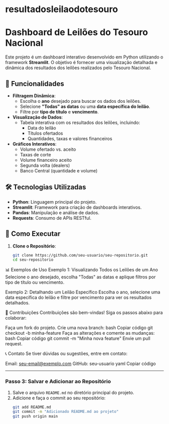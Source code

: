 # resultadosleilaodotesouro

# Dashboard de Leilões do Tesouro Nacional

Este projeto é um dashboard interativo desenvolvido em Python utilizando o framework **Streamlit**.
O objetivo é fornecer uma visualização detalhada e dinâmica dos resultados dos leilões realizados pelo Tesouro Nacional.

## 🎯 Funcionalidades

- **Filtragem Dinâmica**:
  - Escolha o **ano** desejado para buscar os dados dos leilões.
  - Selecione **"Todas" as datas** ou uma **data específica do leilão**.
  - Filtre por **tipo de título** e **vencimento**.
- **Visualização de Dados**:
  - Tabela interativa com os resultados dos leilões, incluindo:
    - Data do leilão
    - Títulos ofertados
    - Quantidades, taxas e valores financeiros
- **Gráficos Interativos**:
  - Volume ofertado vs. aceito
  - Taxas de corte
  - Volume financeiro aceito
  - Segunda volta (dealers)
  - Banco Central (quantidade e volume)

## 🛠️ Tecnologias Utilizadas

- **Python**: Linguagem principal do projeto.
- **Streamlit**: Framework para criação de dashboards interativos.
- **Pandas**: Manipulação e análise de dados.
- **Requests**: Consumo de APIs RESTful.

## 🚀 Como Executar

1. **Clone o Repositório**:
   ```bash
   git clone https://github.com/seu-usuario/seu-repositorio.git
   cd seu-repositorio

📊 Exemplos de Uso
Exemplo 1: Visualizando Todos os Leilões de um Ano
Selecione o ano desejado, escolha "Todas" as datas e aplique filtros por tipo de título ou vencimento.

Exemplo 2: Detalhando um Leilão Específico
Escolha o ano, selecione uma data específica do leilão e filtre por vencimento para ver os resultados detalhados.

🤝 Contribuições
Contribuições são bem-vindas! Siga os passos abaixo para colaborar:

Faça um fork do projeto.
Crie uma nova branch:
bash
Copiar código
git checkout -b minha-feature
Faça as alterações e comente as mudanças:
bash
Copiar código
git commit -m "Minha nova feature"
Envie um pull request.

📞 Contato
Se tiver dúvidas ou sugestões, entre em contato:

Email: seu-email@exemplo.com
GitHub: seu-usuario
yaml
Copiar código

---

### **Passo 3: Salvar e Adicionar ao Repositório**
1. Salve o arquivo `README.md` no diretório principal do projeto.
2. Adicione e faça o commit ao seu repositório:
   ```bash
   git add README.md
   git commit -m "Adicionado README.md ao projeto"
   git push origin main
